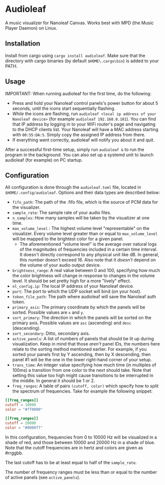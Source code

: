 # Audioleaf

A music visualizer for Nanoleaf Canvas. Works best with MPD (the Music Player Daemon) on Linux.

## Installation

Install from cargo using `cargo install audioleaf`. Make sure that the directory with cargo binaries (by default `$HOME\.cargo\bin`) is added to your PATH.

## Usage

>
IMPORTANT: When running audioleaf for the first time, do the following:
* Press and hold your Nanoleaf control panels's power button for about 5 seconds, until the icons start sequentially flashing.
* *While* the icons are flashing, run `audioleaf <local ip address of your Nanoleaf device>` (for example `audioleaf 192.168.0.101`). You can find that IP address by logging in to your WiFi router's page and navigating to the DHCP clients list. Your Nanoleaf will have a MAC address starting with `00:55:DA:5`. Simply copy the assigned IP address from there.
* If everything went correctly, audioleaf will notify you about it and quit.

After a successful first-time setup, simply run `audioleaf &` to run the program in the background. You can also set up a systemd unit to launch audioleaf (for example) on PC startup.

## Configuration
All configuration is done through the `audioleaf.toml` file, located in `$HOME/.config/audioleaf`. Options and their data types are described below:

* `fifo_path`: The path of the .fifo file, which is the source of PCM data for the visualizer.
* `sample_rate`: The sample rate of your audio files.
* `n_samples`: How many samples will be taken by the visualizer at one time.
* `max_volume_level` : The highest volume level "representable" on the visualizer. Every volume level greater than or equal to `max_volume_level` will be mapped to the brightest color for a given panel.
    * The aforementioned "volume level" is the average over natural logs of the magnitudes of frequencies included in a certain time interval. It doesn't directly correspond to any physical unit like dB. In general, this number doesn't exceed 16. Also note that it *doesn't* depend on the volume of your audio output device. 
* `brightness_range`: A real value between 0 and 100, specifying how much the color brightness will change in response to changes in the volume level. It should be set pretty high for a more "lively" effect.
* `nl_config.ip`: The local IP address of your Nanoleaf device.
* `port`: The port to which the UDP socket will bind (on your host).
* `token_file_path`: The path where audioleaf will save the Nanoleaf auth token.
* `primary_axis`: The primary coordinate by which the panels will be sorted. Possible values are `x` and `y`.
* `sort_primary`: The direction in which the panels will be sorted on the primary axis. Possible values are `asc` (ascending) and `desc` (descending).
* `sort_secondary`: Ditto, secondary axis.
* `active_panels`: A list of numbers of panels that should be lit up during visualization. Keep in mind that those *aren't* panel IDs, the numbers here relate to the sorting method mentioned earlier. For example, if you sorted your panels first by Y ascending, then by X descending, then panel #1 will be the one in the lower right-hand corner of your setup.
* `trans_time`: An integer value specifying how much time (in multiples of 100ms) a transition from one color to the next should take. Note that setting this value too high might cause transitions to be interrupted in the middle. In general it should be 1 or 2. 
* `freq_ranges`: A table of pairs `(cutoff, color)` which specify how to split the spectrum of frequencies. Take for example the following snippet:
```toml
[[freq_ranges]]
cutoff = 10000
color = "#ff0000"

[[freq_ranges]]
cutoff = 20000
color = "#0000ff"
```

In this configuration, frequencies from 0 to 10000 Hz will be visualized in a shade of red, and those between 10000 and 20000 Hz in a shade of blue. Note that the cutoff frequencies are in hertz and colors are given as #rrggbb.

The last cutoff has to be at least equal to half of the `sample_rate`. 

The number of frequency ranges must be less than or equal to the number of active panels (see `active_panels`).
